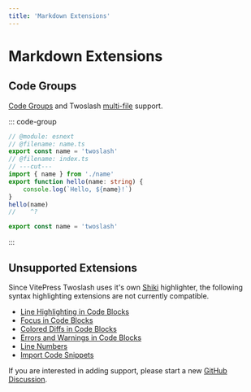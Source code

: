 ```yaml
---
title: 'Markdown Extensions'
---
```


# Markdown Extensions

## Code Groups

[Code Groups](https://vitepress.dev/guide/markdown#code-groups) and Twoslash [multi-file](/api/multi-file) support.

::: code-group

```ts twoslash [index.ts]
// @module: esnext
// @filename: name.ts
export const name = 'twoslash'
// @filename: index.ts
// ---cut---
import { name } from './name'
export function hello(name: string) {
    console.log(`Hello, ${name}!`)
}
hello(name)
//    ^?
```

```ts twoslash [name.ts]
export const name = 'twoslash'
```

:::

## Unsupported Extensions

Since VitePress Twoslash uses it's own [Shiki](https://github.com/shikijs/shiki) highlighter, the following syntax highlighting extensions are not currently compatible.

-   [Line Highlighting in Code Blocks](https://vitepress.dev/guide/markdown#line-highlighting-in-code-blocks)
-   [Focus in Code Blocks](https://vitepress.dev/guide/markdown#focus-in-code-blocks)
-   [Colored Diffs in Code Blocks](https://vitepress.dev/guide/markdown#colored-diffs-in-code-blocks)
-   [Errors and Warnings in Code Blocks](https://vitepress.dev/guide/markdown#errors-and-warnings-in-code-blocks)
-   [Line Numbers](https://vitepress.dev/guide/markdown#line-numbers)
-   [Import Code Snippets](https://vitepress.dev/guide/markdown#import-code-snippets)

If you are interested in adding support, please start a new [GitHub Discussion](https://github.com/andatoshiki/@andatoshiki/vitepress-plugin-shiki-twoslash).
